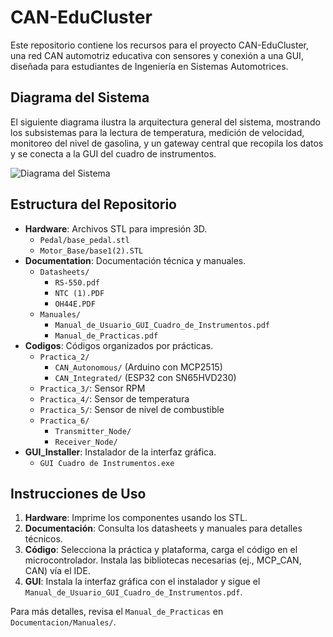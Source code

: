 # CAN-EduCluster

Este repositorio contiene los recursos para el proyecto CAN-EduCluster, una red CAN automotriz educativa con sensores y conexión a una GUI, diseñada para estudiantes de Ingeniería en Sistemas Automotrices.

## Diagrama del Sistema

El siguiente diagrama ilustra la arquitectura general del sistema, mostrando los subsistemas para la lectura de temperatura, medición de velocidad, monitoreo del nivel de gasolina, y un gateway central que recopila los datos y se conecta a la GUI del cuadro de instrumentos.

![Diagrama del Sistema](images/system_diagram.png "Diagrama del sistema CAN-EduCluster que muestra los subsistemas interconectados para temperatura, velocidad, nivel de gasolina, y un gateway central conectado a una GUI de cuadro de instrumentos.")

## Estructura del Repositorio

- **Hardware**: Archivos STL para impresión 3D.
  - `Pedal/base_pedal.stl`
  - `Motor_Base/base1(2).STL`
- **Documentation**: Documentación técnica y manuales.
  - `Datasheets/`
    - `RS-550.pdf`
    - `NTC (1).PDF`
    - `OH44E.PDF`
  - `Manuales/`
    - `Manual_de_Usuario_GUI_Cuadro_de_Instrumentos.pdf`
    - `Manual_de_Practicas.pdf`
- **Codigos**: Códigos organizados por prácticas.
  - `Practica_2/`
    - `CAN_Autonomous/` (Arduino con MCP2515)
    - `CAN_Integrated/` (ESP32 con SN65HVD230)
  - `Practica_3/`: Sensor RPM
  - `Practica_4/`: Sensor de temperatura
  - `Practica_5/`: Sensor de nivel de combustible
  - `Practica_6/`
    - `Transmitter_Node/`
    - `Receiver_Node/`
- **GUI_Installer**: Instalador de la interfaz gráfica.
  - `GUI Cuadro de Instrumentos.exe`

## Instrucciones de Uso

1. **Hardware**: Imprime los componentes usando los STL.
2. **Documentación**: Consulta los datasheets y manuales para detalles técnicos.
3. **Código**: Selecciona la práctica y plataforma, carga el código en el microcontrolador. Instala las bibliotecas necesarias (ej., MCP_CAN, CAN) vía el IDE.
4. **GUI**: Instala la interfaz gráfica con el instalador y sigue el `Manual_de_Usuario_GUI_Cuadro_de_Instrumentos.pdf`.

Para más detalles, revisa el `Manual_de_Practicas` en `Documentacion/Manuales/`.
